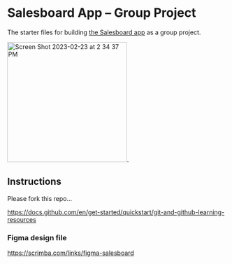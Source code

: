 # Salesboard App – Group Project
The starter files for building [the Salesboard app](https://scrimba.com/scrim/co7fe43cfb10cd6f888c51d06) as a group project.  

<img width="274" alt="Screen Shot 2023-02-23 at 2 34 37 PM" src="https://user-images.githubusercontent.com/1447850/221011706-a6f0852c-82f5-4cfe-ab5e-fb3f565efefb.png">. 

## Instructions
Please fork this repo...

https://docs.github.com/en/get-started/quickstart/git-and-github-learning-resources

### Figma design file
https://scrimba.com/links/figma-salesboard
